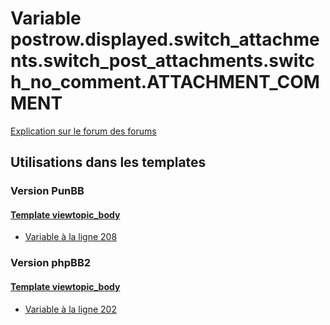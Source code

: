 # Variable postrow.displayed.switch_attachments.switch_post_attachments.switch_no_comment.ATTACHMENT_COMMENT
[Explication sur le forum des forums](http://forum.forumactif.com/t294113-listing-des-variables#postrow.displayed.switch_attachments.switch_post_attachments.switch_no_comment.ATTACHMENT_COMMENT)

## Utilisations dans les templates

### Version PunBB

#### [Template viewtopic_body](punbb/viewtopic_body.md)
* [Variable à la ligne 208](../punbb/viewtopic_body.tpl#L208)

### Version phpBB2

#### [Template viewtopic_body](subsilver/viewtopic_body.md)
* [Variable à la ligne 202](../subsilver/viewtopic_body.tpl#L202)